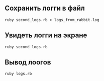 ## Сохранить логги в файл ##
```
ruby second_logs.rb > logs_from_rabbit.log
```
## Увидеть логги на экране ##
```
ruby second_logs.rb
```
## Вывод лоогов ##
```
ruby logs.rb
```